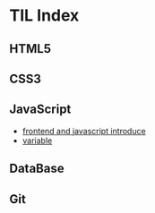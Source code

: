 # TIL Index



## HTML5



## CSS3



## JavaScript

- [frontend and javascript introduce](./blob/master/JavaScript/FDS/200420-1-2.md)
- [variable](./blob/master/JavaScript/FDS/200420-4-5.md#변수)



## DataBase



## Git